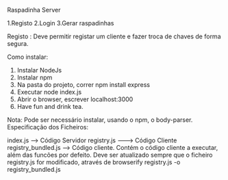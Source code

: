Raspadinha Server 

1.Registo
2.Login
3.Gerar raspadinhas

Registo : Deve permitir registar um cliente e fazer troca de chaves de forma segura.


Como instalar: 

1. Instalar NodeJs
2. Instalar npm 
3. Na pasta do projeto, correr npm install express 
4. Executar node index.js 
5. Abrir o browser, escrever localhost:3000
6. Have fun and drink tea.

Nota: Pode ser necessário instalar, usando o npm, o body-parser.
Especificação dos Ficheiros: 

index.js --> Código Servidor 
registry.js ---> Código Cliente
registry_bundled.js --> Código cliente. Contém o código cliente a executar, além das funcões por defeito. Deve ser atualizado sempre que o ficheiro registry.js for modificado, através de browserify registry.js -o registry_bundled.js
